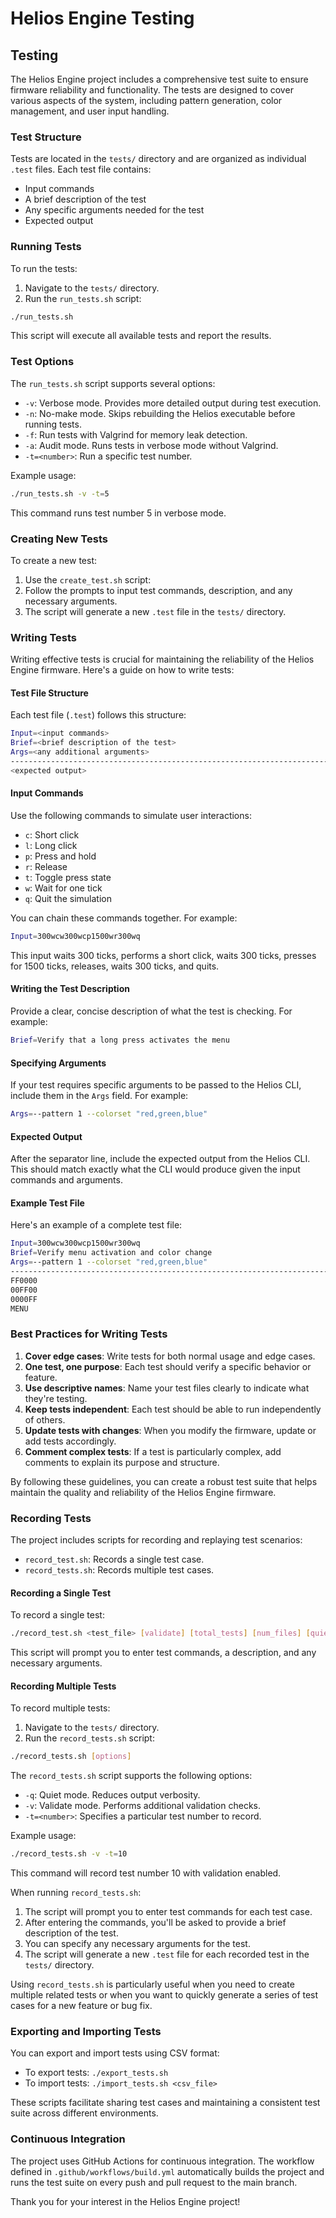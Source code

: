 # Helios Engine Testing

## Testing

The Helios Engine project includes a comprehensive test suite to ensure firmware reliability and functionality. The tests are designed to cover various aspects of the system, including pattern generation, color management, and user input handling.

### Test Structure

Tests are located in the `tests/` directory and are organized as individual `.test` files. Each test file contains:

- Input commands
- A brief description of the test
- Any specific arguments needed for the test
- Expected output

### Running Tests

To run the tests:

1. Navigate to the `tests/` directory.
2. Run the `run_tests.sh` script:

```bash
./run_tests.sh
```

This script will execute all available tests and report the results.

### Test Options

The `run_tests.sh` script supports several options:

- `-v`: Verbose mode. Provides more detailed output during test execution.
- `-n`: No-make mode. Skips rebuilding the Helios executable before running tests.
- `-f`: Run tests with Valgrind for memory leak detection.
- `-a`: Audit mode. Runs tests in verbose mode without Valgrind.
- `-t=<number>`: Run a specific test number.

Example usage:

```bash
./run_tests.sh -v -t=5
```

This command runs test number 5 in verbose mode.

### Creating New Tests

To create a new test:

1. Use the `create_test.sh` script:
2. Follow the prompts to input test commands, description, and any necessary arguments.
3. The script will generate a new `.test` file in the `tests/` directory.

### Writing Tests

Writing effective tests is crucial for maintaining the reliability of the Helios Engine firmware. Here's a guide on how to write tests:

#### Test File Structure

Each test file (`.test`) follows this structure:

```bash
Input=<input commands>
Brief=<brief description of the test>
Args=<any additional arguments>
--------------------------------------------------------------------------------
<expected output>
```

#### Input Commands

Use the following commands to simulate user interactions:

- `c`: Short click
- `l`: Long click
- `p`: Press and hold
- `r`: Release
- `t`: Toggle press state
- `w`: Wait for one tick
- `q`: Quit the simulation

You can chain these commands together. For example:

```bash
Input=300wcw300wcp1500wr300wq
```

This input waits 300 ticks, performs a short click, waits 300 ticks, presses for 1500 ticks, releases, waits 300 ticks, and quits.

#### Writing the Test Description

Provide a clear, concise description of what the test is checking. For example:

```bash
Brief=Verify that a long press activates the menu
```

#### Specifying Arguments

If your test requires specific arguments to be passed to the Helios CLI, include them in the `Args` field. For example:

```bash
Args=--pattern 1 --colorset "red,green,blue"
```

#### Expected Output

After the separator line, include the expected output from the Helios CLI. This should match exactly what the CLI would produce given the input commands and arguments.

#### Example Test File

Here's an example of a complete test file:

```bash
Input=300wcw300wcp1500wr300wq
Brief=Verify menu activation and color change
Args=--pattern 1 --colorset "red,green,blue"
--------------------------------------------------------------------------------
FF0000
00FF00
0000FF
MENU
```

### Best Practices for Writing Tests

1. **Cover edge cases**: Write tests for both normal usage and edge cases.
2. **One test, one purpose**: Each test should verify a specific behavior or feature.
3. **Use descriptive names**: Name your test files clearly to indicate what they're testing.
4. **Keep tests independent**: Each test should be able to run independently of others.
5. **Update tests with changes**: When you modify the firmware, update or add tests accordingly.
6. **Comment complex tests**: If a test is particularly complex, add comments to explain its purpose and structure.

By following these guidelines, you can create a robust test suite that helps maintain the quality and reliability of the Helios Engine firmware.

### Recording Tests

The project includes scripts for recording and replaying test scenarios:

- `record_test.sh`: Records a single test case.
- `record_tests.sh`: Records multiple test cases.

#### Recording a Single Test

To record a single test:

```bash
./record_test.sh <test_file> [validate] [total_tests] [num_files] [quiet]
```

This script will prompt you to enter test commands, a description, and any necessary arguments.

#### Recording Multiple Tests

To record multiple tests:

1. Navigate to the `tests/` directory.
2. Run the `record_tests.sh` script:

```bash
./record_tests.sh [options]
```

The `record_tests.sh` script supports the following options:

- `-q`: Quiet mode. Reduces output verbosity.
- `-v`: Validate mode. Performs additional validation checks.
- `-t=<number>`: Specifies a particular test number to record.

Example usage:

```bash
./record_tests.sh -v -t=10
```

This command will record test number 10 with validation enabled.

When running `record_tests.sh`:

1. The script will prompt you to enter test commands for each test case.
2. After entering the commands, you'll be asked to provide a brief description of the test.
3. You can specify any necessary arguments for the test.
4. The script will generate a new `.test` file for each recorded test in the `tests/` directory.

Using `record_tests.sh` is particularly useful when you need to create multiple related tests or when you want to quickly generate a series of test cases for a new feature or bug fix.

### Exporting and Importing Tests

You can export and import tests using CSV format:

- To export tests: `./export_tests.sh`
- To import tests: `./import_tests.sh <csv_file>`

These scripts facilitate sharing test cases and maintaining a consistent test suite across different environments.

### Continuous Integration

The project uses GitHub Actions for continuous integration. The workflow defined in `.github/workflows/build.yml` automatically builds the project and runs the test suite on every push and pull request to the main branch.

Thank you for your interest in the Helios Engine project!
